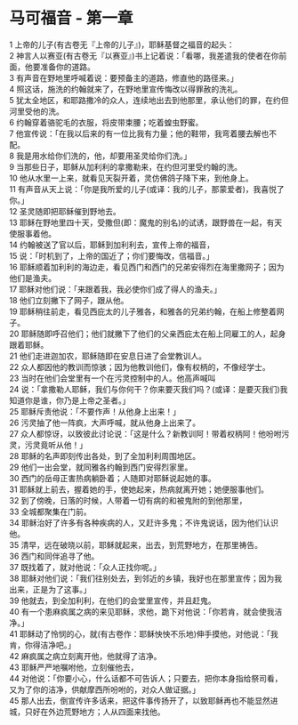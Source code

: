 # 马可福音 - 第一章
  
 1 上帝的儿子(有古卷无『上帝的儿子』)，耶稣基督之福音的起头：  
 2 神言人以赛亚(有古卷无『以赛亚』)书上记着说：「看哪，我差遣我的使者在你前面，他要准备你的道路。  
 3 有声音在野地里呼喊着说：要预备主的道路，修直他的路径来。」  
 4 照这话，施洗的约翰就来了，在野地里宣传悔改以得罪赦的洗礼。  
 5 犹太全地区，和耶路撒冷的众人，连续地出去到他那里，承认他们的罪，在约但河里受他的洗。  
 6 约翰穿着骆驼毛的衣服，将皮带束腰；吃着蝗虫野蜜。  
 7 他宣传说：「在我以后来的有一位比我有力量；他的鞋带，我弯着腰去解也不配。  
 8 我是用水给你们洗的，他，却要用圣灵给你们洗。」  
 9 当那些日子，耶稣从加利利的拿撒勒来，在约但河里受约翰的洗。  
 10 他从水里一上来，就看见天裂开着，灵仿佛鸽子降下来，到他身上。  
 11 有声音从天上说：「你是我所爱的儿子(或译：我的儿子，那蒙爱者)，我喜悦了你。」  
 12 圣灵随即把耶稣催到野地去。  
 13 耶稣在野地里四十天，受撒但(即：魔鬼的别名)的试诱，跟野兽在一起，有天使服事着他。  
 14 约翰被送了官以后，耶稣到加利利去，宣传上帝的福音，  
 15 说：「时机到了，上帝的国近了；你们要悔改，信福音。」  
 16 耶稣顺着加利利的海边走，看见西门和西门的兄弟安得烈在海里撒网子；因为他们是渔夫。  
 17 耶稣对他们说：「来跟着我，我必使你们成了得人的渔夫。」  
 18 他们立刻撇下了网子，跟从他。  
 19 耶稣稍往前走，看见西庇太的儿子雅各，和雅各的兄弟约翰，在船上修整着网子。  
 20 耶稣随即呼召他们；他们就撇下了他们的父亲西庇太在船上同雇工的人，起身跟着耶稣。  
 21 他们走进迦加农，耶稣随即在安息日进了会堂教训人。  
 22 众人都因他的教训而惊骇；因为他教训他们，像有权柄的，不像经学士。  
 23 当时在他们会堂里有一个在污灵控制中的人。他高声喊叫  
 24 说：「拿撒勒人耶稣，我们与你何干？你来要灭我们吗？(或译：是要灭我们)我知道你是谁，你乃是上帝之圣者。」  
 25 耶稣斥责他说：「不要作声！从他身上出来！」  
 26 污灵抽了他一阵疯，大声呼喊，就从他身上出来了。  
 27 众人都惊讶，以致彼此讨论说：「这是什么？新教训阿！带着权柄阿！他吩咐污灵，污灵竟听从他！」  
 28 耶稣的名声即刻传出各处，到了全加利利周围地区。  
 29 他们一出会堂，就同雅各约翰到西门安得烈家里。  
 30 西门的岳母正害热病躺卧着；人随即对耶稣说起她的事。  
 31 耶稣就上前去，握着她的手，使她起来，热病就离开她；她便服事他们。  
 32 到了傍晚，日落的时候，人带着一切有病的和被鬼附的到他那里，  
 33 全城都聚集在门前。  
 34 耶稣治好了许多有各种疾病的人，又赶许多鬼；不许鬼说话，因为他们认识他。  
 35 清早，远在破晓以前，耶稣就起来，出去，到荒野地方，在那里祷告。  
 36 西门和同伴追寻了他。  
 37 既找着了，就对他说：「众人正找你呢。」  
 38 耶稣对他们说：「我们往别处去，到邻近的乡镇，我好也在那里宣传；因为我出来，正是为了这事。」  
 39 他就去，到全加利利，在他们的会堂里宣传，并且赶鬼。  
 40 有一个患麻疯属之病的来见耶稣，求他，跪下对他说：「你若肯，就会使我洁净。」  
 41 耶稣动了怜悯的心，就(有古卷作：耶稣怏怏不乐地)伸手摸他，对他说：「我肯，你得洁净吧。」  
 42 麻疯属之病立刻离开他，他就得了洁净。  
 43 耶稣严严地嘱咐他，立刻催他去，  
 44 对他说：「你要小心，什么话都不可告诉人；只要去，把你本身指给祭司看，又为了你的洁净，供献摩西所吩咐的，对众人做证据。」  
 45 那人出去，倒宣传许多话来，把这件事传扬开了，以致耶稣再也不能显然进城，只好在外边荒野地方；人从四面来找他。